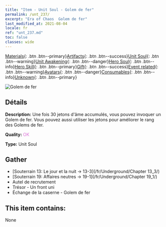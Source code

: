 ```yaml
---
title: "Item - Unit Soul - Golem de fer"
permalink: /unt_237/
excerpt: "Era of Chaos  Golem de fer"
last_modified_at: 2021-08-04
locale: fr
ref: "unt_237.md"
toc: false
classes: wide
---
```

 [Materials](/ItemsFR/){: .btn .btn--primary}[Artifacts](/ItemsFR/Artifacts/){: .btn .btn--success}[Unit Soul](/ItemsFR/UnitSoul/){: .btn .btn--warning}[Unit Awakening](/ItemsFR/UnitAwakening/){: .btn .btn--danger}[Hero Soul](/ItemsFR/HeroSoul/){: .btn .btn--info}[Hero Skill](/ItemsFR/HeroSkill/){: .btn .btn--primary}[Gift](/ItemsFR/Gift/){: .btn .btn--success}[Event related](/ItemsFR/Events/){: .btn .btn--warning}[Avatars](/ItemsFR/Avatars/){: .btn .btn--danger}[Consumables](/ItemsFR/Consumables/){: .btn .btn--info}[Unknown](/ItemsFR/Unknown/){: .btn .btn--primary}

 ![Golem de fer](/images/u/ti_tieren.jpg)

## Détails
 **Description:** Une fois 30 jetons d'âme accumulés, vous pouvez invoquer un Golem de fer. Vous pouvez aussi utiliser les jetons pour améliorer le rang des Golems de fer.

 **Quality:** <span style="color: #DA70D6">OK</span>

 **Type:** Unit Soul

## Gather

*    [Souterrain 13: Le jour et la nuit -> 13-3](/fr/Underground/Chapter 13_3/) 
*    [Souterrain 19: Affaires neutres -> 19-1](/fr/Underground/Chapter 19_1/) 
*    Autel de recrutement 
*    Trésor - Un front uni 
*    Échange de la caserne - Golem de fer 

## This item contains:

  None


